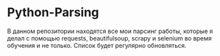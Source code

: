 # Python-Parsing
В данном репозитории находятся все мои парсинг работы, которые я делал с помощью requests, beautifulsoup, 
scrapy и selenium во время обучения и не только. Список будет регулярно обновляться.
